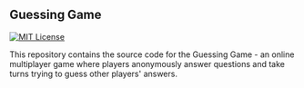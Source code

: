 ## Guessing Game

[![MIT License](http://img.shields.io/badge/license-MIT-9370d8.svg?style=flat)](http://opensource.org/licenses/MIT)

This repository contains the source code for the Guessing Game - an online multiplayer game where players anonymously answer questions and take turns trying to guess other players' answers.
